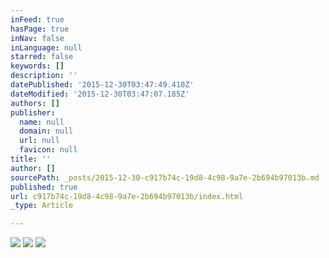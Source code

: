 ```yaml
---
inFeed: true
hasPage: true
inNav: false
inLanguage: null
starred: false
keywords: []
description: ''
datePublished: '2015-12-30T03:47:49.410Z'
dateModified: '2015-12-30T03:47:07.185Z'
authors: []
publisher:
  name: null
  domain: null
  url: null
  favicon: null
title: ''
author: []
sourcePath: _posts/2015-12-30-c917b74c-19d8-4c98-9a7e-2b694b97013b.md
published: true
url: c917b74c-19d8-4c98-9a7e-2b694b97013b/index.html
_type: Article

---
```

![](https://the-grid-user-content.s3-us-west-2.amazonaws.com/baba30bd-1f35-4592-a410-28688a0eb0c9.jpg)
![](https://the-grid-user-content.s3-us-west-2.amazonaws.com/de876a74-4db4-4ea3-bc03-e3f384a83dc0.jpg)
![](https://the-grid-user-content.s3-us-west-2.amazonaws.com/d4ebe5e1-bf86-4ffe-9178-28c169b296cd.jpg)